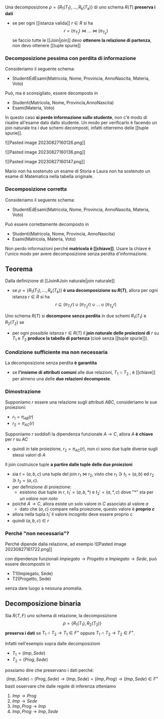 Una decomposizione $\rho = \{ R_{1}(T_{1}),\ldots, R_{k}(T_{k}) \}$ di uno schema $R(T)$ **preserva i dati**
- se per ogni [[istanza valida]] $r\in R$ si ha $$r= (\pi_{T_{1}})\bowtie\ldots\bowtie(\pi_{T_{k}})$$ se faccio tutte le [[Join|join]] devo **ottenere la relazione di partenza**, non devo ottenere [[tuple spurie]]
### Decomposizione pessima con perdita di informazione
Consideriamo il seguente schema:
- StudentiEdEsami(Matricola, Nome, Provincia, AnnoNascita, Materia, Voto)

Può, ma è sconsigliato, essere decomposto in 
- Studenti(Matricola, Nome, Provincia,AnnoNascita)
- Esami(Materia, Voto)

In questo caso **si perde informazione sullo studente**, non c'è modo di risalire all'esame dato dallo studente. Un modo per verificarlo è facendo un join naturale tra i due schemi decomposti, infatti otterremo delle [[tuple spurie]].

![[Pasted image 20230827160126.png]]

![[Pasted image 20230827160136.png]]

![[Pasted image 20230827160147.png]]

Mario non ha sostenuto un esame di Storia e Laura non ha sostenuto un esame di Matematica nella tabella originale.
### Decomposizione corretta
Consideriamo il seguente schema:
- StudentiEdEsami(Matricola, Nome, Provincia, AnnoNascita, Materia, Voto)

Può essere correttamente decomposto in 
- Studenti(Matricola, Nome, Provincia, AnnoNascita)
- Esami(Matricola, Materia, Voto)

Non perdo informazioni perché **matricola è [[chiave]]**. Usare la chiave è l'unico modo per avere decomposizione senza perdita d'informazione.
## Teorema
Dalla definizione di [[Join#Join naturale|join naturale]]
- se $\rho=\{ R_{1}(T_{1}),\ldots, R_{k}(T_{k}) \}$ **è una decomposizione su $R(T)$**, allora per ogni istanza $r\in R$ si ha $$r\subseteq (\pi_{T_{1}}r) \cup (\pi_{T_{2}}r) \cup \ldots \cup (\pi_{T_{k}}r)$$

Uno schema $R(T)$ si **decompone senza perdita** in due schemi $R_{1}(T_{1})$ e $R_{2}(T_{2})$ se 
- per ogni possibile istanza $r\in R(T)$ il **join naturale delle proiezioni di** $r$ su $T_{1}$ e $T_{2}$ **produce la tabella di partenza** (cioé senza [[tuple spurie]]).

### Condizione sufficiente ma non necessaria
La decomposizione senza perdita **è garantita**
- se **l'insieme di attributi comuni** alle due relazioni, $T_{1}\cap T_{2}$ , è [[chiave]] per almeno una delle **due relazioni decomposte**.

### Dimostrazione
Supponiamo $r$ essere una relazione sugli attributi $ABC$, consideriamo le sue proiezioni:
- $r_{1} = \pi_{AB}(r)$ 
- $r_{2} = \pi_{AC}(r)$ 

Supponiamo $r$ soddisfi la dipendenza funzionale $A\to C$, allora $A$ **è chiave** per $r$ su $AC$
- quindi in tale proiezione, $r_{2} = \pi_{AC}(r)$, non ci sono due tuple diverse sugli stessi valori di $A$

Il join costruisce tuple **a partire dalle tuple delle due proiezioni**
- sia $t= (a,b,c)$ una tupla del join $r_{1}\bowtie r_{2}$, visto che $r_{1}\ni t_{1} = (a,b)$ ed $r_{2}\ni t_{2}= (a,c )$.
- per definizione di proiezione:
	- esistono due tuple in $r$, $t_{1}'=(a,b,*)$ e $t_{2}'=(a,*,c)$ dove "$*$" sta per *un valore non noto*
- poiché $A\to C$, allora esiste un solo valore in $C$ associato al valore $a$
	- dato che $(a,c)$ compare nella proiezione, questo valore è **proprio $c$**
- allora nella tupla $t_{1}'$ il valore incognito deve essere proprio $c$
- quindi  $(a,b,c)\in r$ 

### Perché "non necessaria"?
Perché dipende dalla relazione, ad esempio
![[Pasted image 20230827161722.png]]

con dipendenze funzionali $Impiegato\to Progetto$ e $Impiegato\to Sede$, può essere decomposto in
- T1(Impiegato, Sede)
- T2(Progetto, Sede)

senza dare luogo a nessuna anomalia.

## Decomposizione binaria
Sia $R\langle T,F \rangle$ uno schema di relazione, la decomposizione $$\rho=\{R_{1}(T_{1}), R_{2}(T_{2})\}$$ **preserva i dati** se $T_{1}\cap T_{2}\to T_{1}\in F^{+}$ oppure $T_{1}\cap T_{2}\to T_{2}\in F^{+}$.

Infatti nell'esempio sopra dalle decomposizioni
- $T_{1}= (Imp,Sede)$
- $T_{2}= (Prog, Sede)$

possiamo dire che preservano i dati perché: $$(Imp,Sede)\cap(Prog, Sede)\to (Imp,Sede) = (Imp,Prog) \to (Imp,Sede) \in F^{+}$$ basti osservare che dalle regole di inferenza otteniamo
1. $Imp \to Prog$
2. $Imp \to Sede$
3. $Imp,Prog \to Imp$
4. $Imp, Prog \to Imp, Sede$
